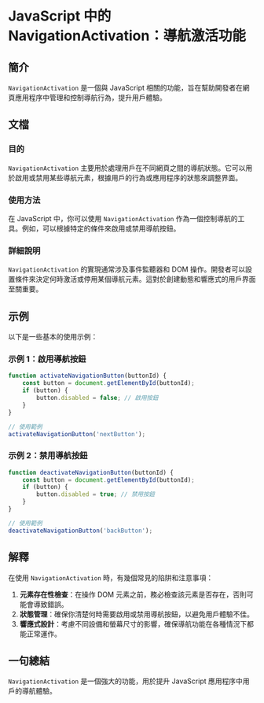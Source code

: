 <!--
Meta Description: # JavaScript 中的 NavigationActivation：導航激活功能 ## 簡介 `NavigationActivation` 是一個與 JavaScript 相關的功能，旨在幫助開發者在網頁應用程序中管理和控制導航行為，提升用戶體驗。 ## 文檔 ### 目的 `Navigati...
Meta Keywords: navigationactivation, javascript, button, buttonid, dom
-->

# JavaScript 中的 NavigationActivation：導航激活功能

## 簡介
`NavigationActivation` 是一個與 JavaScript 相關的功能，旨在幫助開發者在網頁應用程序中管理和控制導航行為，提升用戶體驗。

## 文檔
### 目的
`NavigationActivation` 主要用於處理用戶在不同網頁之間的導航狀態。它可以用於啟用或禁用某些導航元素，根據用戶的行為或應用程序的狀態來調整界面。

### 使用方法
在 JavaScript 中，你可以使用 `NavigationActivation` 作為一個控制導航的工具。例如，可以根據特定的條件來啟用或禁用導航按鈕。

### 詳細說明
`NavigationActivation` 的實現通常涉及事件監聽器和 DOM 操作。開發者可以設置條件來決定何時激活或停用某個導航元素。這對於創建動態和響應式的用戶界面至關重要。

## 示例
以下是一些基本的使用示例：

### 示例 1：啟用導航按鈕
```javascript
function activateNavigationButton(buttonId) {
    const button = document.getElementById(buttonId);
    if (button) {
        button.disabled = false; // 啟用按鈕
    }
}

// 使用範例
activateNavigationButton('nextButton');
```

### 示例 2：禁用導航按鈕
```javascript
function deactivateNavigationButton(buttonId) {
    const button = document.getElementById(buttonId);
    if (button) {
        button.disabled = true; // 禁用按鈕
    }
}

// 使用範例
deactivateNavigationButton('backButton');
```

## 解釋
在使用 `NavigationActivation` 時，有幾個常見的陷阱和注意事項：
1. **元素存在性檢查**：在操作 DOM 元素之前，務必檢查該元素是否存在，否則可能會導致錯誤。
2. **狀態管理**：確保你清楚何時需要啟用或禁用導航按鈕，以避免用戶體驗不佳。
3. **響應式設計**：考慮不同設備和螢幕尺寸的影響，確保導航功能在各種情況下都能正常運作。

## 一句總結
`NavigationActivation` 是一個強大的功能，用於提升 JavaScript 應用程序中用戶的導航體驗。